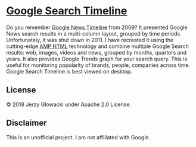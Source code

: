 # [Google Search Timeline](https://niutech.github.io/google-search-timeline/)

Do you remember [Google News Timeline](https://news.googleblog.com/2009/04/introducing-google-news-timeline.html) from 2009? It presented Google News search results in a multi-column layout, grouped by time periods. Unfortunately, it was shut down in 2011. I have recreated it using the cutting-edge [AMP HTML](https://www.ampproject.org/) technology and combine multiple Google Search results: web, images, videos and news, grouped by months, quarters and years. It also provides Google Trends graph for your search query. This is useful for monitoring popularity of brands, people, companies across time. Google Search Timeline is best viewed on desktop.

## License

© 2018 Jerzy Głowacki under Apache 2.0 License.

## Disclaimer

This is an unofficial project. I am not affiliated with Google.
